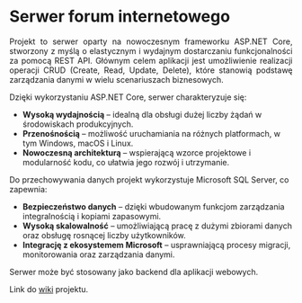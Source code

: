 # Serwer forum internetowego

<div align="justify">Projekt to serwer oparty na nowoczesnym frameworku ASP.NET Core, stworzony z myślą o elastycznym i wydajnym dostarczaniu funkcjonalności za pomocą REST API. Głównym celem aplikacji jest umożliwienie realizacji operacji CRUD (Create, Read, Update, Delete), które stanowią podstawę zarządzania danymi w wielu scenariuszach biznesowych.</div>

Dzięki wykorzystaniu ASP.NET Core, serwer charakteryzuje się:

* **Wysoką wydajnością** – idealną dla obsługi dużej liczby żądań w środowiskach produkcyjnych.
* **Przenośnością** – możliwość uruchamiania na różnych platformach, w tym Windows, macOS i Linux.
* **Nowoczesną architekturą** – wspierającą wzorce projektowe i modularność kodu, co ułatwia jego rozwój i utrzymanie.

Do przechowywania danych projekt wykorzystuje Microsoft SQL Server, co zapewnia:

* **Bezpieczeństwo danych** – dzięki wbudowanym funkcjom zarządzania integralnością i kopiami zapasowymi.
* **Wysoką skalowalność** – umożliwiającą pracę z dużymi zbiorami danych oraz obsługę rosnącej liczby użytkowników.
* **Integrację z ekosystemem Microsoft** – usprawniającą procesy migracji, monitorowania oraz zarządzania danymi.

Serwer może być stosowany jako backend dla aplikacji webowych.

Link do <a href="https://github.com/Desi451/forum_backend/wiki">wiki</a> projektu.

